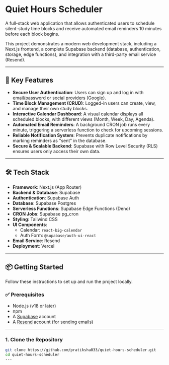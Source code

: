 # Quiet Hours Scheduler

A full-stack web application that allows authenticated users to schedule silent-study time blocks and receive automated email reminders 10 minutes before each block begins.

This project demonstrates a modern web development stack, including a Next.js frontend, a complete Supabase backend (database, authentication, storage, edge functions), and integration with a third-party email service (Resend).

---

## 🚀 Key Features


- **Secure User Authentication**: Users can sign up and log in with email/password or social providers (Google).  
- **Time Block Management (CRUD)**: Logged-in users can create, view, and manage their own study blocks.  
- **Interactive Calendar Dashboard**: A visual calendar displays all scheduled blocks, with different views (Month, Week, Day, Agenda).  
- **Automated Email Reminders**: A background CRON job runs every minute, triggering a serverless function to check for upcoming sessions.  
- **Reliable Notification System**: Prevents duplicate notifications by marking reminders as "sent" in the database.  
- **Secure & Scalable Backend**: Supabase with Row Level Security (RLS) ensures users only access their own data.  

---

## 🛠 Tech Stack

- **Framework**: Next.js (App Router)  
- **Backend & Database**: Supabase  
- **Authentication**: Supabase Auth  
- **Database**: Supabase Postgres  
- **Serverless Functions**: Supabase Edge Functions (Deno)  
- **CRON Jobs**: Supabase pg_cron  
- **Styling**: Tailwind CSS  
- **UI Components**:  
  - Calendar: `react-big-calendar`  
  - Auth Form: `@supabase/auth-ui-react`  
- **Email Service**: Resend  
- **Deployment**: Vercel  

---

## 📦 Getting Started

Follow these instructions to set up and run the project locally.

### ✅ Prerequisites

- Node.js (v18 or later)  
- npm  
- A [Supabase](https://supabase.com/) account  
- A [Resend](https://resend.com/) account (for sending emails)  

---

### 1. Clone the Repository

```bash
git clone https://github.com/pratiksha033/quiet-hours-scheduler.git
cd quiet-hours-scheduler
---
 
